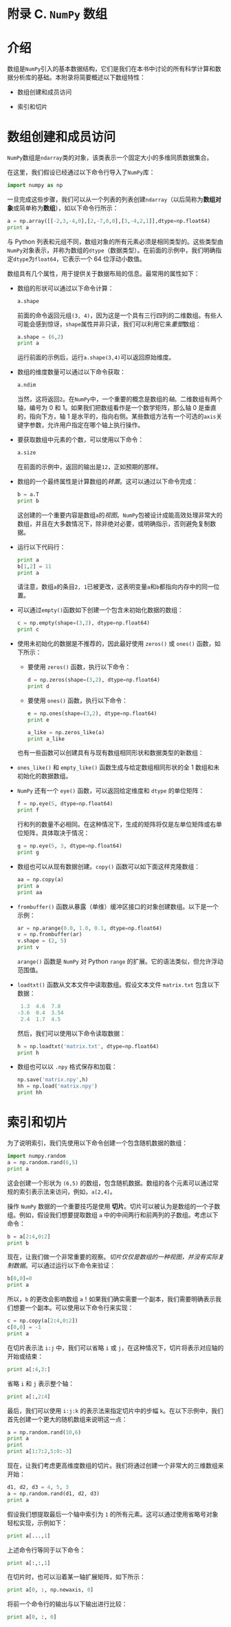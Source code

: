 # 附录 C. `NumPy` 数组

# 介绍

数组是`NumPy`引入的基本数据结构，它们是我们在本书中讨论的所有科学计算和数据分析库的基础。本附录将简要概述以下数组特性：

+   数组创建和成员访问

+   索引和切片

# 数组创建和成员访问

`NumPy`数组是`ndarray`类的对象，该类表示一个固定大小的多维同质数据集合。

在这里，我们假设已经通过以下命令行导入了`NumPy`库：

```py
import numpy as np

```

一旦完成这些步骤，我们可以从一个列表的列表创建`ndarray`（以后简称为**数组对象**或简单称为**数组**），如以下命令行所示：

```py
a = np.array([[-2,3,-4,0],[2,-7,0,0],[3,-4,2,1]],dtype=np.float64)
print a

```

与 Python 列表和元组不同，数组对象的所有元素必须是相同类型的。这些类型由`NumPy`对象表示，并称为数组的`dtype`（数据类型）。在前面的示例中，我们明确指定`dtype`为`float64`，它表示一个 64 位浮动小数值。

数组具有几个属性，用于提供关于数据布局的信息。最常用的属性如下：

+   数组的形状可以通过以下命令计算：

    ```py
    a.shape

    ```

    前面的命令返回元组`(3, 4)`，因为这是一个具有三行四列的二维数组。有些人可能会感到惊讶，`shape`属性并非只读，我们可以利用它来*重塑*数组：

    ```py
    a.shape = (6,2)
    print a

    ```

    运行前面的示例后，运行`a.shape(3,4)`可以返回原始维度。

+   数组的维度数量可以通过以下命令获取：

    ```py
    a.ndim

    ```

    当然，这将返回`2`。在`NumPy`中，一个重要的概念是数组的*轴*。二维数组有两个轴，编号为 0 和 1。如果我们把数组看作是一个数学矩阵，那么轴 0 是垂直的，指向下方，轴 1 是水平的，指向右侧。某些数组方法有一个可选的`axis`关键字参数，允许用户指定在哪个轴上执行操作。

+   要获取数组中元素的个数，可以使用以下命令：

    ```py
    a.size

    ```

    在前面的示例中，返回的输出是`12`，正如预期的那样。

+   数组的一个最终属性是计算数组的*转置*。这可以通过以下命令完成：

    ```py
    b = a.T
    print b

    ```

    这创建的一个重要内容是数组`a`的*视图*。`NumPy`包被设计成能高效处理非常大的数组，并且在大多数情况下，除非绝对必要，或明确指示，否则避免复制数据。

+   运行以下代码行：

    ```py
    print a
    b[1,2] = 11
    print a

    ```

    请注意，数组`a`的条目`2, 1`已被更改，这表明变量`a`和`b`都指向内存中的同一位置。

+   可以通过`empty()`函数如下创建一个包含未初始化数据的数组：

    ```py
    c = np.empty(shape=(3,2), dtype=np.float64)
    print c

    ```

+   使用未初始化的数据是不推荐的，因此最好使用 `zeros()` 或 `ones()` 函数，如下所示：

    +   要使用 `zeros()` 函数，执行以下命令：

        ```py
        d = np.zeros(shape=(3,2), dtype=np.float64)
        print d

        ```

    +   要使用 `ones()` 函数，执行以下命令：

        ```py
        e = np.ones(shape=(3,2), dtype=np.float64)
        print e

        ```

        ```py
        a_like = np.zeros_like(a)
        print a_like

        ```

    也有一些函数可以创建具有与现有数组相同形状和数据类型的新数组：

+   `ones_like()` 和 `empty_like()` 函数生成与给定数组相同形状的全 1 数组和未初始化的数据数组。

+   `NumPy` 还有一个 `eye()` 函数，可以返回给定维度和 `dtype` 的单位矩阵：

    ```py
    f = np.eye(5, dtype=np.float64)
    print f

    ```

    行和列的数量不必相同。在这种情况下，生成的矩阵将仅是左单位矩阵或右单位矩阵，具体取决于情况：

    ```py
    g = np.eye(5, 3, dtype=np.float64)
    print g

    ```

+   数组也可以从现有数据创建。`copy()` 函数可以如下面这样克隆数组：

    ```py
    aa = np.copy(a)
    print a
    print aa

    ```

+   `frombuffer()` 函数从暴露（单维）缓冲区接口的对象创建数组。以下是一个示例：

    ```py
    ar = np.arange(0.0, 1.0, 0.1, dtype=np.float64)
    v = np.frombuffer(ar)
    v.shape = (2, 5)
    print v

    ```

    `arange()` 函数是 `NumPy` 对 Python `range` 的扩展。它的语法类似，但允许浮动范围值。

+   `loadtxt()` 函数从文本文件中读取数组。假设文本文件 `matrix.txt` 包含以下数据：

    ```py
     1.3  4.6  7.8
    -3.6  0.4  3.54
     2.4  1.7  4.5

    ```

    然后，我们可以使用以下命令读取数据：

    ```py
    h = np.loadtxt('matrix.txt', dtype=np.float64)
    print h

    ```

+   数组也可以以 `.npy` 格式保存和加载：

    ```py
    np.save('matrix.npy',h)
    hh = np.load('matrix.npy')
    print hh

    ```

# 索引和切片

为了说明索引，我们先使用以下命令创建一个包含随机数据的数组：

```py
import numpy.random
a = np.random.rand(6,5)
print a

```

这会创建一个形状为 `(6,5)` 的数组，包含随机数据。数组的各个元素可以通过常规的索引表示法来访问，例如，`a[2,4]`。

操作 `NumPy` 数据的一个重要技巧是使用 **切片**。切片可以被认为是数组的一个子数组。例如，假设我们想要提取数组 `a` 中的中间两行和前两列的子数组。考虑以下命令：

```py
b = a[2:4,0:2]
print b

```

现在，让我们做一个非常重要的观察。*切片仅仅是数组的一种视图，并没有实际复制数据*。可以通过运行以下命令来验证：

```py
b[0,0]=0
print a

```

所以，`b` 的更改会影响数组 `a`！如果我们确实需要一个副本，我们需要明确表示我们想要一个副本。可以使用以下命令行来实现：

```py
c = np.copy(a[2:4,0:2])
c[0,0] = -1
print a

```

在切片表示法 `i:j` 中，我们可以省略 `i` 或 `j`，在这种情况下，切片将表示对应轴的开始或结束：

```py
print a[:4,3:]

```

省略 `i` 和 `j` 表示整个轴：

```py
print a[:,2:4]

```

最后，我们可以使用 `i:j:k` 的表示法来指定切片中的步幅 `k`。在以下示例中，我们首先创建一个更大的随机数组来说明这一点：

```py
a = np.random.rand(10,6)
print a
print
print a[1:7:2,5:0:-3]

```

现在，让我们考虑更高维度数组的切片。我们将通过创建一个非常大的三维数组来开始：

```py
d1, d2, d3 = 4, 5, 3
a = np.random.rand(d1, d2, d3)
print a

```

假设我们想提取最后一个轴中索引为 `1` 的所有元素。这可以通过使用省略号对象轻松实现，示例如下：

```py
print a[...,1]

```

上述命令行等同于以下命令：

```py
print a[:,:,1]

```

在切片时，也可以沿着某一轴扩展矩阵，如下所示：

```py
print a[0, :, np.newaxis, 0]

```

将前一个命令行的输出与以下输出进行比较：

```py
print a[0, :, 0]

```
